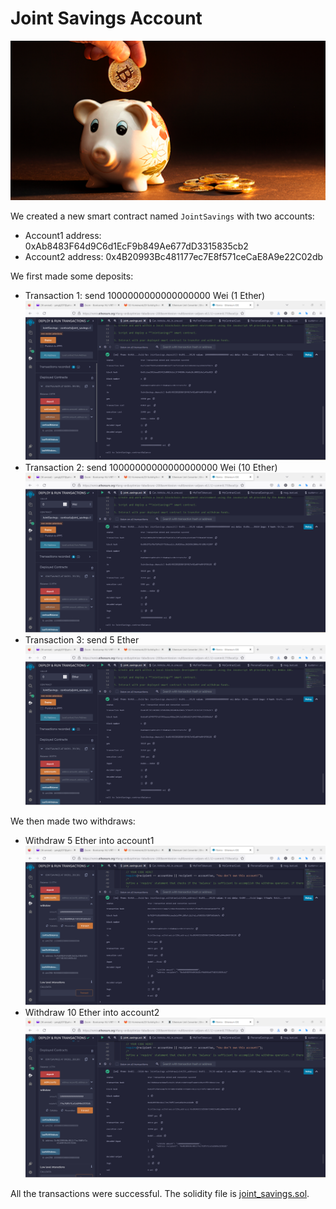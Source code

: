 # Joint Savings Account

![](images/20-5-challenge-image.png)

We created a new smart contract named `JointSavings` with two accounts:

* Account1 address: 0xAb8483F64d9C6d1EcF9b849Ae677dD3315835cb2
* Account2 address: 0x4B20993Bc481177ec7E8f571ceCaE8A9e22C02db

We first made some deposits:

* Transaction 1: send 1000000000000000000 Wei (1 Ether)
![](Execution_Results/deposit1.png)
* Transaction 2: send 10000000000000000000 Wei (10 Ether)
![](Execution_Results/deposit10.png)
* Transaction 3: send 5 Ether
![](Execution_Results/deposit5.png)

We then made two withdraws:

* Withdraw 5 Ether into account1
![](Execution_Results/withdraw5.png)
* Withdraw 10 Ether into account2
![](Execution_Results/withdraw10.png)

All the transactions were successful. The solidity file is [joint_savings.sol](joint_savings.sol).